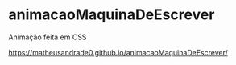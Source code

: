 # animacaoMaquinaDeEscrever

Animação feita em CSS

https://matheusandrade0.github.io/animacaoMaquinaDeEscrever/
